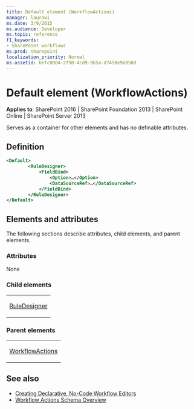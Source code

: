 ```yaml
---
title: Default element (WorkflowActions)
manager: laurawi
ms.date: 3/9/2015
ms.audience: Developer
ms.topic: reference
f1_keywords:
- SharePoint workflows
ms.prod: sharepoint
localization_priority: Normal
ms.assetid: befc0004-2f98-4cd9-9b5a-d7450e9a958d
---
```


# Default element (WorkflowActions)

**Applies to**: SharePoint 2016 | SharePoint Foundation 2013 | SharePoint Online | SharePoint Server 2013

Serves as a container for other elements and has no definable attributes.

## Definition

```XML
<Default>
        <RuleDesigner>
            <FieldBind>
                <Option>…</Option>
                <DataSourceRef>…</DataSourceRef>
            </FieldBind>
        </RuleDesigner>
</Default>
```

## Elements and attributes

The following sections describe attributes, child elements, and parent elements.

### Attributes

None

### Child elements

<table>
<colgroup>
<col width="100%" />
</colgroup>
<tbody>
<tr class="odd">
<td align="left"><p><a href="ruledesigner-element-workflowactions.md">RuleDesigner</a></p></td>
</tr>
</tbody>
</table>

### Parent elements

<table>
<colgroup>
<col width="100%" />
</colgroup>
<tbody>
<tr class="odd">
<td align="left"><p><a href="workflowactions-element-workflowactions.md">WorkflowActions</a></p></td>
</tr>
</tbody>
</table>


## See also

- [Creating Declarative, No-Code Workflow Editors](https://msdn.microsoft.com/library/office/bb417436.aspx)
- [Workflow Actions Schema Overview](https://msdn.microsoft.com/library/office/bb897626.aspx)





